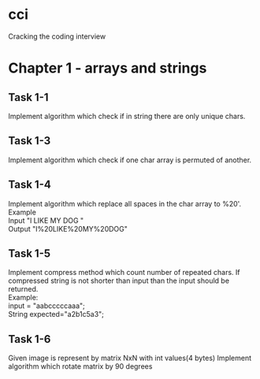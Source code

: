 # cci
Cracking the coding interview

# Chapter 1 - arrays and strings

## Task 1-1
Implement algorithm which check if in string there are only unique chars.

## Task 1-3
Implement algorithm which check if one char array is permuted of another.

## Task 1-4
Implement algorithm which replace all spaces in the char array to %20'.<br>
Example<br>
Input  "I LIKE MY DOG      "<br>
Output "I%20LIKE%20MY%20DOG"

## Task 1-5

Implement compress method which count number of repeated chars. 
If compressed string is not shorter than input than the input should be returned.<br>
Example:<br>
input = "aabcccccaaa"; <br>
String expected="a2b1c5a3";

## Task 1-6
Given image is represent by matrix NxN with int values(4 bytes)
Implement algorithm which rotate matrix by 90 degrees